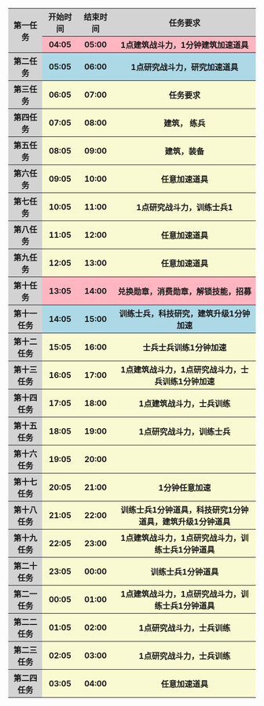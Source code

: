 <table><tbody>
    <tr>
        <th rowspan="2" bgcolor="lightgray">第一任务</th>
        <th   bgcolor="lightgray">开始时间</th>
        <th   bgcolor="lightgray">结束时间</th>
        <th   bgcolor="lightgray">任务要求</th>
    </tr>
    <tr>
        <th bgcolor="Lightpink">04:05</th>
        <th bgcolor="Lightpink">05:00</th>
        <th bgcolor="Lightpink">1点建筑战斗力，1分钟建筑加速道具</center></th>
    </tr>
    <tr>
        <th bgcolor="lightgray">第二任务</th>
        <th bgcolor="lightblue">05:05</th>
        <th bgcolor="lightblue">06:00</th>
        <th bgcolor="lightblue">1点研究战斗力，研究加速道具</th>
    </tr>
    <tr>
        <th bgcolor="lightgray">第三任务</th>
        <th bgcolor="LightGoldenRodYellow">06:05</th>
        <th bgcolor="LightGoldenRodYellow">07:00</th>
        <th   bgcolor="LightGoldenRodYellow">任务要求</th>
    </tr>
    <tr>
        <th bgcolor="lightgray">第四任务</th>
        <th bgcolor="LightGoldenRodYellow">07:05</th>
        <th bgcolor="LightGoldenRodYellow">08:00</th>
        <th bgcolor="LightGoldenRodYellow">建筑， 练兵</th>
    </tr>
    <tr>
        <th bgcolor="lightgray">第五任务</th>
        <th   bgcolor="LightGoldenRodYellow">08:05</th>
        <th   bgcolor="LightGoldenRodYellow">09:00</th>
        <th bgcolor="LightGoldenRodYellow">建筑，装备</center></th>
    </tr>
    <tr>
        <th bgcolor="lightgray">第六任务</th>
        <th bgcolor="LightGoldenRodYellow">09:05</th>
        <th bgcolor="LightGoldenRodYellow">10:00</th>
        <th bgcolor="LightGoldenRodYellow">任意加速道具</center></th>
    </tr>
    <tr>
        <th bgcolor="lightgray">第七任务</th>
        <th bgcolor="LightGoldenRodYellow">10:05</th>
        <th bgcolor="LightGoldenRodYellow">11:00</th>
        <th bgcolor="LightGoldenRodYellow">1点研究战斗力，训练士兵1</center></th>
    </tr>
    <tr>
        <th bgcolor="lightgray">第八任务</th>
        <th   bgcolor="LightGoldenRodYellow">11:05</th>
        <th   bgcolor="LightGoldenRodYellow">12:00</th>
        <th bgcolor="LightGoldenRodYellow">任意加速道具</center></th>
    </tr>
    <tr>
        <th bgcolor="lightgray">第九任务</th>
        <th bgcolor="LightGoldenRodYellow">12:05</th>
        <th bgcolor="LightGoldenRodYellow">13:00</th>
        <th bgcolor="LightGoldenRodYellow">任意加速道具</center></th>
    </tr>
    <tr>
        <th bgcolor="lightgray">第十任务</th>
        <th bgcolor="Lightpink">13:05</th>
        <th bgcolor="Lightpink">14:00</th>
        <th bgcolor="Lightpink">兑换勋章，消费勋章，解锁技能，招募</center></th>
    </tr>
    <tr>
        <th bgcolor="lightgray">第十一任务</th>
        <th bgcolor="lightblue">14:05</th>
        <th bgcolor="lightblue">15:00</th>
        <th bgcolor="lightblue">训练士兵，科技研究，建筑升级1分钟加速</center></th>
    </tr>
    <tr>
        <th bgcolor="lightgray">第十二任务</th>
        <th   bgcolor="LightGoldenRodYellow">15:05</th>
        <th   bgcolor="LightGoldenRodYellow">16:00</th>
        <th bgcolor="LightGoldenRodYellow"></center>士兵士兵训练1分钟加速</th>
    </tr>
    <tr>
        <th bgcolor="lightgray">第十三任务</th>
        <th   bgcolor="LightGoldenRodYellow">16:05</th>
        <th   bgcolor="LightGoldenRodYellow">17:00</th>
        <th  bgcolor="LightGoldenRodYellow">1点建筑战斗力，1点研究战斗力，士兵训练1分钟加速</center></th>
    </tr>
    <tr>
        <th bgcolor="lightgray">第十四任务</th>
        <th bgcolor="LightGoldenRodYellow">17:05</th>
        <th bgcolor="LightGoldenRodYellow">18:00</th>
        <th bgcolor="LightGoldenRodYellow">1点建筑战斗力，士兵训练</center></th>
    </tr>
    <tr>
        <th bgcolor="lightgray">第十五任务</th>
        <th   bgcolor="LightGoldenRodYellow">18:05</th>
        <th   bgcolor="LightGoldenRodYellow">19:00</th>
        <th bgcolor="LightGoldenRodYellow">1点研究战斗力，训练士兵</center></th>
    </tr>
    <tr>
        <th bgcolor="lightgray">第十六任务</th>
        <th   bgcolor="LightGoldenRodYellow">19:05</th>
        <th   bgcolor="LightGoldenRodYellow">20:00</th>
        <th bgcolor="LightGoldenRodYellow"></center></th>
    </tr>
    <tr>
        <th bgcolor="lightgray">第十七任务</th>
        <th   bgcolor="LightGoldenRodYellow">20:05</th>
        <th   bgcolor="LightGoldenRodYellow">21:00</th>
        <th bgcolor="LightGoldenRodYellow">1分钟任意加速</center></th>
    </tr>
    <tr>
        <th bgcolor="lightgray">第十八任务</th>
        <th bgcolor="LightGoldenRodYellow">21:05</th>
        <th   bgcolor="LightGoldenRodYellow">22:00</th>
        <th bgcolor="LightGoldenRodYellow">训练士兵1分钟道具，科技研究1分钟道具，建筑升级1分钟道具</center></th>
    </tr>
    <tr>
        <th bgcolor="lightgray">第十九任务</th>
        <th bgcolor="LightGoldenRodYellow">22:05</th>
        <th   bgcolor="LightGoldenRodYellow">23:00</th>
        <th bgcolor="LightGoldenRodYellow">1点建筑战斗力，1点研究战斗力，训练士兵1分钟道具</center></th>
    </tr>
    <tr>
        <th bgcolor="lightgray">第二十任务</th>
        <th bgcolor="LightGoldenRodYellow">23:05</th>
        <th   bgcolor="LightGoldenRodYellow">00:00</th>
        <th bgcolor="LightGoldenRodYellow">训练士兵1分钟道具</center></th>
    </tr>
    <tr>
        <th bgcolor="lightgray">第二一任务</th>
        <th bgcolor="LightGoldenRodYellow">00:05</th>
        <th   bgcolor="LightGoldenRodYellow">01:00</th>
        <th bgcolor="LightGoldenRodYellow">1点建筑战斗力，1点研究战斗力，训练士兵1分钟道具</center></th>
    </tr>
    <tr>
        <th bgcolor="lightgray">第二二任务</th>
        <th bgcolor="LightGoldenRodYellow">01:05</th>
        <th   bgcolor="LightGoldenRodYellow">02:00</th>
        <th bgcolor="LightGoldenRodYellow">1点研究战斗力，士兵训练</center></th>
    </tr>
    <tr>
        <th bgcolor="lightgray">第二三任务</th>
        <th bgcolor="LightGoldenRodYellow">02:05</th>
        <th   bgcolor="LightGoldenRodYellow">03:00</th>
        <th bgcolor="LightGoldenRodYellow">1点研究战斗力，士兵训练</center></th>
    </tr>
    <tr>
        <th bgcolor="lightgray">第二四任务</th>
        <th bgcolor="LightGoldenRodYellow">03:05</th>
        <th   bgcolor="LightGoldenRodYellow">04:00</th>
        <th bgcolor="LightGoldenRodYellow">任意加速道具</center></th>
    </tr>
</tbody></table>
